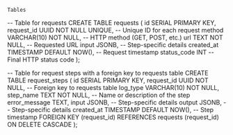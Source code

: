 `Tables`

-- Table for requests
CREATE TABLE requests (
id SERIAL PRIMARY KEY,
request_id UUID NOT NULL UNIQUE, -- Unique ID for each request
method VARCHAR(10) NOT NULL, -- HTTP method (GET, POST, etc.)
url TEXT NOT NULL, -- Requested URL
input JSONB, -- Step-specific details
created_at TIMESTAMP DEFAULT NOW(), -- Request timestamp
status_code INT -- Final HTTP status code
);

-- Table for request steps with a foreign key to requests table
CREATE TABLE request_steps (
id SERIAL PRIMARY KEY,
request_id UUID NOT NULL, -- Foreign key to requests table
log_type VARCHAR(10) NOT NULL,
step_name TEXT NOT NULL, -- Name or description of the step
error_message TEXT,
input JSONB, -- Step-specific details
output JSONB, -- Step-specific details
created_at TIMESTAMP DEFAULT NOW(), -- Step timestamp
FOREIGN KEY (request_id) REFERENCES requests (request_id) ON DELETE CASCADE
);
